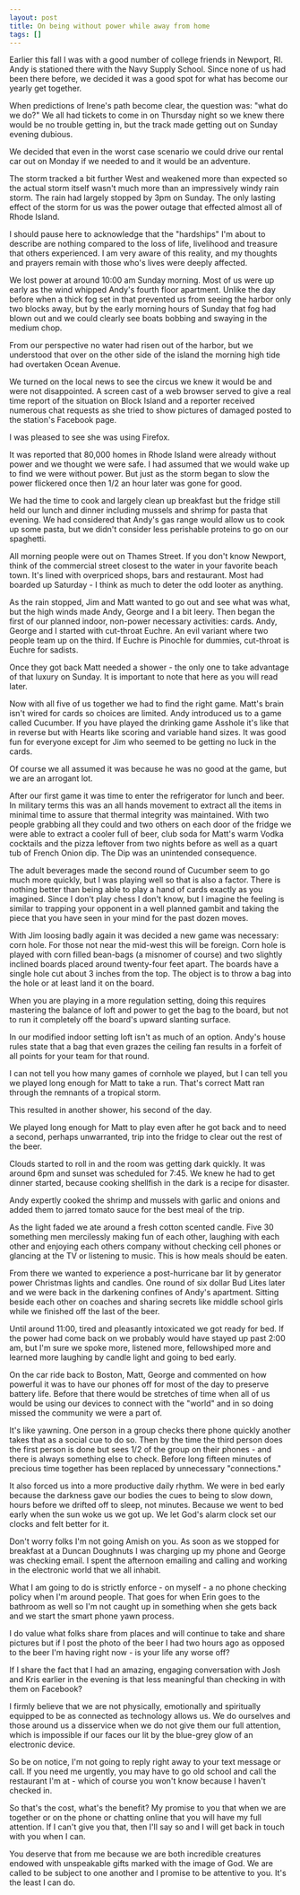 ```yaml
---
layout: post
title: On being without power while away from home
tags: []
---
```


<p>
Earlier this fall I was with a good number of college friends in Newport, RI. Andy is stationed there with the Navy Supply School. Since none of us had been there before, we decided it was a good spot for what has become our yearly get together.

<p />
When predictions of Irene's path become clear, the question was: "what do we do?" We all had tickets to come in on Thursday night so we knew there would be no trouble getting in, but the track made getting out on Sunday evening dubious.

<p />
We decided that even in the worst case scenario we could drive our rental car out on Monday if we needed to and it would be an adventure.

<p />
The storm tracked a bit further West and weakened more than expected so the actual storm itself wasn't much more than an impressively windy rain storm. The rain had largely stopped by 3pm on Sunday. The only lasting effect of the storm for us was the power outage that effected almost all of Rhode Island.

<p />
I should pause here to acknowledge that the "hardships" I'm about to describe are nothing compared to the loss of life, livelihood and treasure that others experienced. I am very aware of this reality, and my thoughts and prayers remain with those who's lives were deeply affected.

<p />
We lost power at around 10:00 am Sunday morning. Most of us were up early as the wind whipped Andy's fourth floor apartment. Unlike the day before when a thick fog set in that prevented us from seeing the harbor only two blocks away, but by the early morning hours of Sunday that fog had blown out and we could clearly see boats bobbing and swaying in the medium chop.

<p />
From our perspective no water had risen out of the harbor, but we understood that over on the other side of the island the morning high tide had overtaken Ocean Avenue.

<p />
We turned on the local news to see the circus we knew it would be and were not disappointed. A screen cast of a web browser served to give a real time report of the situation on Block Island and a reporter received numerous chat requests as she tried to show pictures of damaged posted to the station's Facebook page.

<p />
I was pleased to see she was using Firefox.

<p />
It was reported that 80,000 homes in Rhode Island were already without power and we thought we were safe. I had assumed that we would wake up to find we were without power. But just as the storm began to slow the power flickered once then 1/2 an hour later was gone for good.

<p />
We had the time to cook and largely clean up breakfast but the fridge still held our lunch and dinner including mussels and shrimp for pasta that evening. We had considered that Andy's gas range would allow us to cook up some pasta, but we didn't consider less perishable proteins to go on our spaghetti.

<p />
All morning people were out on Thames Street. If you don't know Newport, think of the commercial street closest to the water in your favorite beach town. It's lined with overpriced shops, bars and restaurant. Most had boarded up Saturday - I think as much to deter the odd looter as anything.

<p />
As the rain stopped, Jim and Matt wanted to go out and see what was what, but the high winds made Andy, George and I a bit leery. Then began the first of our planned indoor, non-power necessary activities: cards. Andy, George and I started with cut-throat Euchre. An evil variant where two people team up on the third. If Euchre is Pinochle for dummies, cut-throat is Euchre for sadists.

<p />
Once they got back Matt needed a shower - the only one to take advantage of that luxury on Sunday. It is important to note that here as you will read later.

<p />
Now with all five of us together we had to find the right game. Matt's brain isn't wired for cards so choices are limited. Andy introduced us to a game called Cucumber. If you have played the drinking game Asshole it's like that in reverse but with Hearts like scoring and variable hand sizes. It was good fun for everyone except for Jim who seemed to be getting no luck in the cards.

<p />
Of course we all assumed it was because he was no good at the game, but we are an arrogant lot.

<p />
After our first game it was time to enter the refrigerator for lunch and beer. In military terms this was an all hands movement to extract all the items in minimal time to assure that thermal integrity was maintained. With two people grabbing all they could and two others on each door of the fridge we were able to extract a cooler full of beer, club soda for Matt's warm Vodka cocktails and the pizza leftover from two nights before as well as a quart tub of French Onion dip. The Dip was an unintended consequence.

<p />
The adult beverages made the second round of Cucumber seem to go much more quickly, but I was playing well so that is also a factor. There is nothing better than being able to play a hand of cards exactly as you imagined. Since I don't play chess I don't know, but I imagine the feeling is similar to trapping your opponent in a well planned gambit and taking the piece that you have seen in your mind for the past dozen moves.

<p />
With Jim loosing badly again it was decided a new game was necessary: corn hole. For those not near the mid-west this will be foreign. Corn hole is played with corn filled bean-bags (a misnomer of course) and two slightly inclined boards placed around twenty-four feet apart. The boards have a single hole cut about 3 inches from the top. The object is to throw a bag into the hole or at least land it on the board.

<p />
When you are playing in a more regulation setting, doing this requires mastering the balance of loft and power to get the bag to the board, but not to run it completely off the board's upward slanting surface.

<p />
In our modified indoor setting loft isn't as much of an option. Andy's house rules state that a bag that even grazes the ceiling fan results in a forfeit of all points for your team for that round.

<p />
I can not tell you how many games of cornhole we played, but I can tell you we played long enough for Matt to take a run. That's correct Matt ran through the remnants of a tropical storm.

<p />
This resulted in another shower, his second of the day.

<p />
We played long enough for Matt to play even after he got back and to need a second, perhaps unwarranted, trip into the fridge to clear out the rest of the beer.

<p />
Clouds started to roll in and the room was getting dark quickly. It was around 6pm and sunset was scheduled for 7:45. We knew he had to get dinner started, because cooking shellfish in the dark is a recipe for disaster.

<p />
Andy expertly cooked the shrimp and mussels with garlic and onions and added them to jarred tomato sauce for the best meal of the trip.

<p />
As the light faded we ate around a fresh cotton scented candle. Five 30 something men mercilessly making fun of each other, laughing with each other and enjoying each others company without checking cell phones or glancing at the TV or listening to music. This is how meals should be eaten.

<p />
From there we wanted to experience a post-hurricane bar lit by generator power Christmas lights and candles. One round of six dollar Bud Lites later and we were back in the darkening confines of Andy's apartment. Sitting beside each other on coaches and sharing secrets like middle school girls while we finished off the last of the beer.

<p />
Until around 11:00, tired and pleasantly intoxicated we got ready for bed. If the power had come back on we probably would have stayed up past 2:00 am, but I'm sure we spoke more, listened more, fellowshiped more and learned more laughing by candle light and going to bed early.

<p />
On the car ride back to Boston, Matt, George and commented on how powerful it was to have our phones off for most of the day to preserve battery life. Before that there would be stretches of time when all of us would be using our devices to connect with the "world" and in so doing missed the community we were a part of.

<p />
It's like yawning. One person in a group checks there phone quickly another takes that as a social cue to do so. Then by the time the third person does the first person is done but sees 1/2 of the group on their phones - and there is always something else to check.
Before long fifteen minutes of precious time together has been replaced by unnecessary "connections."

<p />
It also forced us into a more productive daily rhythm. We were in bed early because the darkness gave our bodies the cues to being to slow down, hours before we drifted off to sleep, not minutes. Because we went to bed early when the sun woke us we got up. We let God's alarm clock set our clocks and felt better for it.

<p />
Don't worry folks I'm not going Amish on you. As soon as we stopped for breakfast at a Duncan Doughnuts I was charging up my phone and George was checking email. I spent the afternoon emailing and calling and working in the electronic world that we all inhabit.

<p />
What I am going to do is strictly enforce - on myself - a no phone checking policy when I'm around people. That goes for when Erin goes to the bathroom as well so I'm not caught up in something when she gets back and we start the smart phone yawn process.

<p />
I do value what folks share from places and will continue to take and share pictures but if I post the photo of the beer I had two hours ago as opposed to the beer I'm having right now - is your life any worse off?

<p />
If I share the fact that I had an amazing, engaging conversation with Josh and Kris earlier in the evening is that less meaningful than checking in with them on Facebook?

<p />
I firmly believe that we are not physically, emotionally and spiritually equipped to be as connected as technology allows us. We do ourselves and those around us a disservice when we do not give them our full attention, which is impossible if our faces our lit by the blue-grey glow of an electronic device.

<p />
So be on notice, I'm not going to reply right away to your text message or call. If you need me urgently, you may have to go old school and call the restaurant I'm at - which of course you won't know because I haven't checked in.

<p />
So that's the cost, what's the benefit? My promise to you that when we are together or on the phone or chatting online that you will have my full attention. If I can't give you that, then I'll say so and I will get back in touch with you when I can.

<p />
You deserve that from me because we are both incredible creatures endowed with unspeakable gifts marked with the image of God. We are called to be subject to one another and I promise to be attentive to you. It's the least I can do.

</p>
